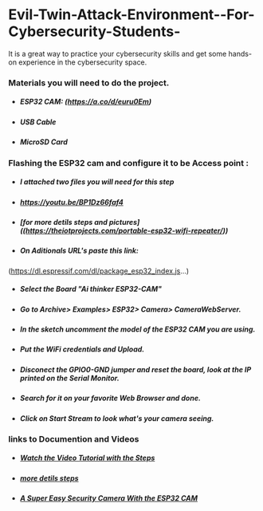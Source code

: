 # Evil-Twin-Attack-Environment--For-Cybersecurity-Students-
It is a great way to practice your cybersecurity skills and get some hands-on experience in the cybersecurity space.




### Materials you will need to do the project.
* ##### ESP32 CAM: (https://a.co/d/euru0Em)
* ##### USB Cable
* ##### MicroSD Card

### Flashing the ESP32 cam and configure it to be Access point : 
* ##### I attached two files you will need for this step


* ##### https://youtu.be/BP1Dz66faf4
* ##### [for more detils steps and pictures] ((https://theiotprojects.com/portable-esp32-wifi-repeater/))
* ##### On Aditionals URL's paste this link:

(https://dl.espressif.com/dl/package_esp32_index.js...)

* ##### Select the Board "Ai thinker ESP32-CAM"
* ##### Go to Archive> Examples> ESP32> Camera> CameraWebServer.
* ##### In the sketch uncomment the model of the ESP32 CAM you are using.
* ##### Put the WiFi credentials and Upload.
* ##### Disconect the GPIO0-GND jumper and reset the board, look at the IP printed on the Serial Monitor.
* ##### Search for it on your favorite Web Browser and done.
* ##### Click on Start Stream to look what's your camera seeing.



### links to Documention and Videos

* ##### [Watch the Video Tutorial with the Steps ](https://youtu.be/36p9To2hfak)

* ##### [more detils steps](https://youtu.be/36p9To2hfak](https://randomnerdtutorials.com/esp32-cam-video-streaming-web-server-camera-home-assistant/))

* ##### [A Super Easy Security Camera With the ESP32 CAM ](https://youtu.be/36p9To2hfak](https://www.instructables.com/A-Super-Easy-Security-Camera-With-the-ESP32-CAM/))

